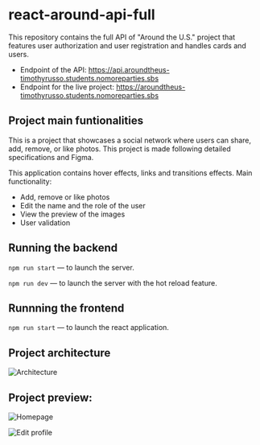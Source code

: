 # react-around-api-full

This repository contains the full API of "Around the U.S." project that features user authorization and user registration and handles cards and users.

- Endpoint of the API: https://api.aroundtheus-timothyrusso.students.nomoreparties.sbs
- Endpoint for the live project: https://aroundtheus-timothyrusso.students.nomoreparties.sbs

## Project main funtionalities

This is a project that showcases a social network where users can share, add, remove, or like photos. This project is made following detailed specifications and Figma.

This application contains hover effects, links and transitions effects. Main functionality:

- Add, remove or like photos
- Edit the name and the role of the user
- View the preview of the images
- User validation

## Running the backend  
  
`npm run start` — to launch the server.  
  
`npm run dev` — to launch the server with the hot reload feature.

## Runnning the frontend

`npm run start` — to launch the react application.  

## Project architecture

![Architecture](https://timothyrusso.tech/image/https%3A%2F%2Fs3-us-west-2.amazonaws.com%2Fsecure.notion-static.com%2F2ca31d12-7dcd-480f-8312-59e0d21e1bd5%2Fproject_architecture.png?table=block&id=9c04c733-6e18-4e21-bd82-7a7760be12ce&spaceId=bd939911-0854-481c-b8e8-4e310072fecd&width=2000&userId=&cache=v2)

## Project preview:

![Homepage](https://timothyrusso.tech/image/https%3A%2F%2Fs3-us-west-2.amazonaws.com%2Fsecure.notion-static.com%2F218d51f7-c5ae-4d5d-a5a5-1dfe2319b796%2Fsite_preview.png?table=block&id=55ae7fd2-3d76-409e-be13-65d3963f759d&spaceId=bd939911-0854-481c-b8e8-4e310072fecd&width=2000&userId=&cache=v2)

![Edit profile](https://timothyrusso.tech/image/https%3A%2F%2Fs3-us-west-2.amazonaws.com%2Fsecure.notion-static.com%2Fe9248f9a-f1ac-41df-b4e6-da30efadab7f%2Fedit_profile.png?table=block&id=7e89cfbf-132a-4d8d-8535-0e3b9bb80784&spaceId=bd939911-0854-481c-b8e8-4e310072fecd&width=2000&userId=&cache=v2)
